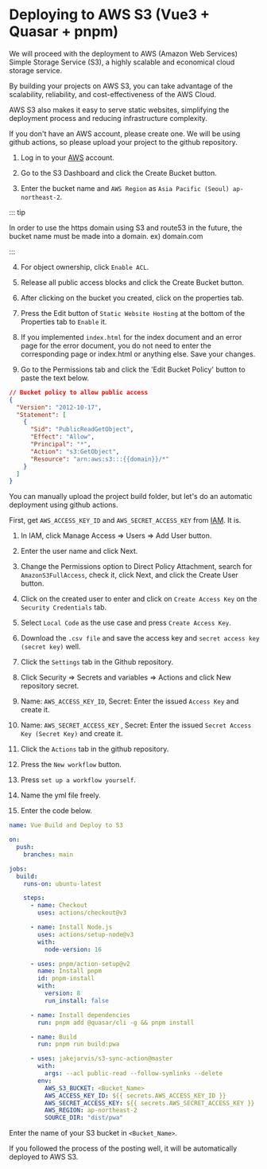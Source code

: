 # Deploying to AWS S3 (Vue3 + Quasar + pnpm)

We will proceed with the deployment to AWS (Amazon Web Services) Simple Storage Service (S3), a highly scalable and economical cloud storage service.

By building your projects on AWS S3, you can take advantage of the scalability, reliability, and cost-effectiveness of the AWS Cloud.

AWS S3 also makes it easy to serve static websites, simplifying the deployment process and reducing infrastructure complexity.

If you don't have an AWS account, please create one.
We will be using github actions, so please upload your project to the github repository.

1. Log in to your <a href="https://ap-northeast-2.console.aws.amazon.com/console/home">AWS</a> account.

2. Go to the S3 Dashboard and click the Create Bucket button.

3. Enter the bucket name and `AWS Region` as `Asia Pacific (Seoul) ap-northeast-2`.

::: tip

In order to use the https domain using S3 and route53 in the future, the bucket name must be made into a domain.
ex) domain.com

:::

4. For object ownership, click `Enable ACL`.

5. Release all public access blocks and click the Create Bucket button.

6. After clicking on the bucket you created, click on the properties tab.

7. Press the Edit button of `Static Website Hosting` at the bottom of the Properties tab to `Enable` it.

8. If you implemented `index.html` for the index document and an error page for the error document, you do not need to enter the corresponding page or index.html or anything else. Save your changes.

9. Go to the Permissions tab and click the 'Edit Bucket Policy' button to paste the text below.

```json
// Bucket policy to allow public access
{
  "Version": "2012-10-17",
  "Statement": [
    {
      "Sid": "PublicReadGetObject",
      "Effect": "Allow",
      "Principal": "*",
      "Action": "s3:GetObject",
      "Resource": "arn:aws:s3:::{{domain}}/*"
    }
  ]
}
```

You can manually upload the project build folder, but let's do an automatic deployment using github actions.

First, get `AWS_ACCESS_KEY_ID` and `AWS_SECRET_ACCESS_KEY` from <a href="http://us-east-1.console.aws.amazon.com/iamv2/home" target="_blank">IAM</a>. It is.

1. In IAM, click Manage Access => Users => Add User button.

2. Enter the user name and click Next.

3. Change the Permissions option to Direct Policy Attachment, search for `AmazonS3FullAccess`, check it, click Next, and click the Create User button.

4. Click on the created user to enter and click on `Create Access Key` on the `Security Credentials` tab.

5. Select `Local Code` as the use case and press `Create Access Key`.

6. Download the `.csv file` and save the access key and `secret access key (secret key)` well.

7. Click the `Settings` tab in the Github repository.

8. Click Security => Secrets and variables => Actions and click New repository secret.

9. Name: `AWS_ACCESS_KEY_ID`, Secret: Enter the issued `Access Key` and create it.

10. Name: `AWS_SECRET_ACCESS_KEY` , Secret: Enter the issued `Secret Access Key (Secret Key)` and create it.

11. Click the `Actions` tab in the github repository.

12. Press the `New workflow` button.

13. Press `set up a workflow yourself`.

14. Name the yml file freely.

15. Enter the code below.

```yml
name: Vue Build and Deploy to S3

on:
  push:
    branches: main

jobs:
  build:
    runs-on: ubuntu-latest

    steps:
      - name: Checkout
        uses: actions/checkout@v3

      - name: Install Node.js
        uses: actions/setup-node@v3
        with:
          node-version: 16

      - uses: pnpm/action-setup@v2
        name: Install pnpm
        id: pnpm-install
        with:
          version: 8
          run_install: false

      - name: Install dependencies
        run: pnpm add @quasar/cli -g && pnpm install

      - name: Build
        run: pnpm run build:pwa

      - uses: jakejarvis/s3-sync-action@master
        with:
          args: --acl public-read --follow-symlinks --delete
        env:
          AWS_S3_BUCKET: <Bucket_Name>
          AWS_ACCESS_KEY_ID: ${{ secrets.AWS_ACCESS_KEY_ID }}
          AWS_SECRET_ACCESS_KEY: ${{ secrets.AWS_SECRET_ACCESS_KEY }}
          AWS_REGION: ap-northeast-2
          SOURCE_DIR: "dist/pwa"
```

Enter the name of your S3 bucket in `<Bucket_Name>`.

If you followed the process of the posting well, it will be automatically deployed to AWS S3.
